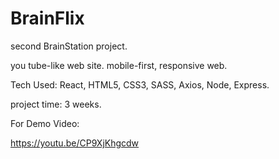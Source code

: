 # BrainFlix

second BrainStation project.

you tube-like web site.
mobile-first, responsive web.

Tech Used:
React, HTML5, CSS3, SASS, Axios, Node, Express.

project time: 3 weeks.

For Demo Video:

https://youtu.be/CP9XjKhgcdw
